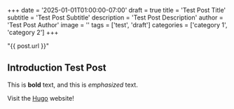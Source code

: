 +++
date = '2025-01-01T01:00:00-07:00'
draft = true
title = 'Test Post Title'
subtitle = 'Test Post Subtitle'
description = 'Test Post Description'
author = 'Test Post Author'
image = ''
tags = ['test', 'draft']
categories = ['category 1', 'category 2']
+++

"{{ post.url }}"


## Introduction Test Post

This is **bold** text, and this is *emphasized* text.

Visit the [Hugo](https://gohugo.io) website!